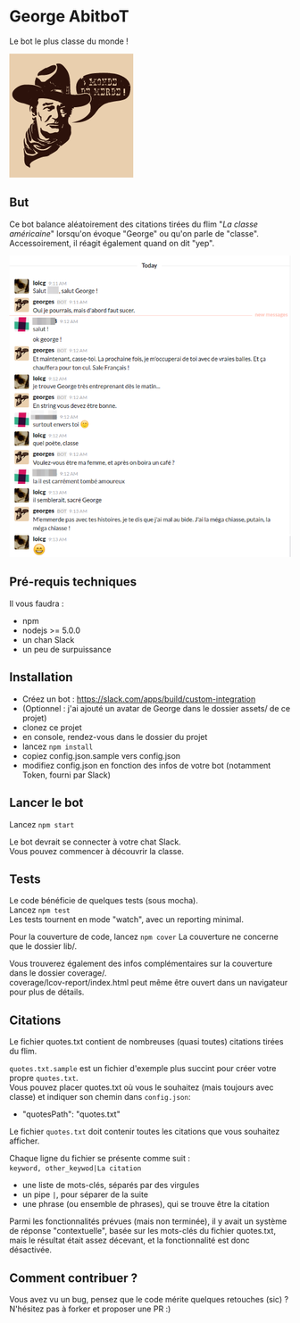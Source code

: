 # George AbitboT

Le bot le plus classe du monde !

![George's portrait](https://github.com/chibani/george_abitbot/raw/master/assets/george.png)

## But

Ce bot balance aléatoirement des citations tirées du flim "_La classe américaine_" lorsqu'on évoque "George" ou qu'on parle de "classe".  
Accessoirement, il réagit également quand on dit "yep".  

![Screenshot](https://github.com/chibani/george_abitbot/raw/master/assets/capture.png)

## Pré-requis techniques

Il vous faudra :
 * npm
 * nodejs >= 5.0.0
 * un chan Slack
 * un peu de surpuissance

## Installation

 * Créez un bot : https://slack.com/apps/build/custom-integration
 * (Optionnel : j'ai ajouté un avatar de George dans le dossier assets/ de ce projet)
 * clonez ce projet
 * en console, rendez-vous dans le dossier du projet
 * lancez `npm install`  
 * copiez config.json.sample vers config.json  
 * modifiez config.json en fonction des infos de votre bot (notamment Token, fourni par Slack)  

## Lancer le bot

Lancez ``npm start``

Le bot devrait se connecter à votre chat Slack.  
Vous pouvez commencer à découvrir la classe.  


## Tests

Le code bénéficie de quelques tests (sous mocha).  
Lancez ``npm test``  
Les tests tournent en mode "watch", avec un reporting minimal.

Pour la couverture de code, lancez ``npm cover``
La couverture ne concerne que le dossier lib/.  

Vous trouverez également des infos complémentaires sur la couverture dans le dossier coverage/.  
coverage/lcov-report/index.html peut même être ouvert dans un navigateur pour plus de détails.  

## Citations

Le fichier quotes.txt contient de nombreuses (quasi toutes) citations tirées du flim.

``quotes.txt.sample`` est un fichier d'exemple plus succint pour créer votre propre ``quotes.txt``.  
Vous pouvez placer quotes.txt où vous le souhaitez (mais toujours avec classe) et indiquer son chemin dans ``config.json``:  
 * "quotesPath": "quotes.txt"  

Le fichier ``quotes.txt`` doit contenir toutes les citations que vous souhaitez afficher.  

Chaque ligne du fichier se présente comme suit :  
``keyword, other_keywod|La citation``
 * une liste de mots-clés, séparés par des virgules
 * un pipe ``|``, pour séparer de la suite
 * une phrase (ou ensemble de phrases), qui se trouve être la citation

Parmi les fonctionnalités prévues (mais non terminée), il y avait un système de réponse "contextuelle", basée sur les mots-clés du fichier quotes.txt, mais le résultat était assez décevant, et la fonctionnalité est donc désactivée.

## Comment contribuer ?

Vous avez vu un bug, pensez que le code mérite quelques retouches (sic) ?  
N'hésitez pas à forker et proposer une PR :)  
